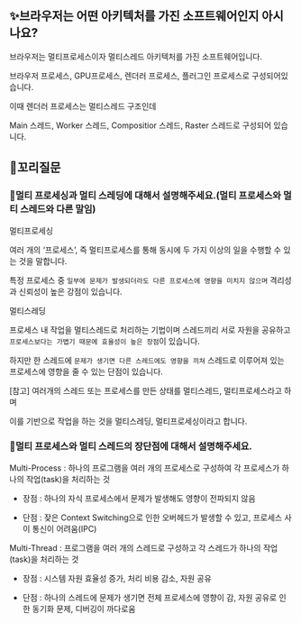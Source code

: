 ## ✨브라우저는 어떤 아키텍처를 가진 소프트웨어인지 아시나요?

브라우저는 멀티프로세스이자 멀티스레드 아키텍처를 가진 소프트웨어입니다.

브라우저 프로세스, GPU프로세스, 렌더러 프로세스, 플러그인 프로세스로 구성되어있습니다.

이때 렌더러 프로세스는 멀티스레드 구조인데

Main 스레드, Worker 스레드, Compositior 스레드, Raster 스레드로 구성되어 있습니다.

## 🔁꼬리질문

### 🤔멀티 프로세싱과 멀티 스레딩에 대해서 설명해주세요.(멀티 프로세스와 멀티 스레드와 다른 말임)

멀티프로세싱

여러 개의 ‘프로세스’, 즉 멀티프로세스를 통해 동시에 두 가지 이상의 일을 수행할 수 있는 것을 말합니다.

특정 프로세스 중 `일부에 문제가 발생되더라도 다른 프로세스에 영향을 미치지 않으며` 격리성과 신뢰성이 높은 강점이 있습니다.

멀티스레딩

프로세스 내 작업을 멀티스레드로 처리하는 기법이며 스레드끼리 서로 자원을 공유하고 `프로세스보다는 가볍기 때문에 효율성이 높은 장점`이 있습니다.

하지만 한 스레드에 `문제가 생기면 다른 스레드에도 영향을 끼쳐` 스레드로 이루어져 있는 프로세스에 영향을 줄 수 있는 단점이 있습니다.

[참고] 여러개의 스레드 또는 프로세스를 만든 상태를 멀티스레드, 멀티프로세스라고 하며

이를 기반으로 작업을 하는 것을 멀티스레딩, 멀티프로세싱이라고 합니다.

### 🤔멀티 프로세스와 멀티 스레드의 장단점에 대해서 설명해주세요.

Multi-Process : 하나의 프로그램을 여러 개의 프로세스로 구성하여 각 프로세스가 하나의 작업(task)을 처리하는 것

- 장점 : 하나의 자식 프로세스에서 문제가 발생해도 영향이 전파되지 않음

- 단점 : 잦은 Context Switching으로 인한 오버헤드가 발생할 수 있고, 프로세스 사이 통신이 어려움(IPC)

Multi-Thread : 프로그램을 여러 개의 스레드로 구성하고 각 스레드가 하나의 작업(task)을 처리하는 것

- 장점 : 시스템 자원 효율성 증가, 처리 비용 감소, 자원 공유

- 단점 : 하나의 스레드에 문제가 생기면 전체 프로세스에 영향이 감, 자원 공유로 인한 동기화 문제, 디버깅이 까다로움
